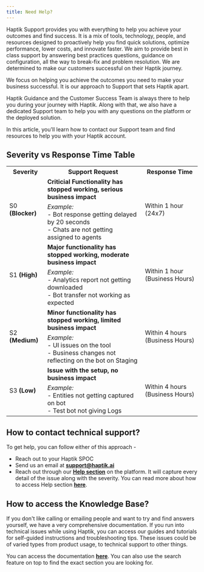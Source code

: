 ```yaml
---
title: Need Help?
---
```


Haptik Support provides you with everything to help you achieve your outcomes and find success. It is a mix of tools, technology, people, and resources designed to proactively help you find quick solutions, optimize performance, lower costs, and innovate faster. We aim to provide best in class support by answering best practices questions, guidance on configuration, all the way to break-fix and problem resolution. We are determined to make our customers successful on their Haptik journey.

We focus on helping you achieve the outcomes you need to make your business successful. It is our approach to Support that sets Haptik apart.

Haptik Guidance and the Customer Success Team is always there to help you during your journey with Haptik. Along with that, we also have a dedicated Support team to help you with any questions on the platform or the deployed solution.

In this article, you'll learn how to contact our Support team and find resources to help you with your Haptik account.

## Severity vs Response Time Table

<table>
  <th>Severity</th>
  <th>Support Request</th>
  <th>Response Time</th>
  
  <tr>
  <td rowspan="2">S0 <b>(Blocker)</b></td>
  <td><b>Criticial Functionality has stopped working, serious business impact</b></td>
  <td rowspan="2">Within 1 hour (24x7)</td>
  </tr>
  
  <tr>
  <td><i>Example:</i> <br> - Bot response getting delayed by 20 seconds <br> - Chats are not getting assigned to agents</td>
  </tr>
  
  <tr>
  <td rowspan="2">S1 <b>(High)</b></td>
  <td><b>Major functionality has stopped working, moderate business impact</b></td>
  <td rowspan="2">Within 1 hour (Business Hours)</td>
  </tr>
  
  <tr>
  <td><i>Example:</i> <br> - Analytics report not getting downloaded <br> - Bot transfer not working as expected </td>
  </tr>
  
  <tr>
  <td rowspan="2">S2 <b>(Medium)</b></td>
  <td><b>Minor functionality has stopped working, limited business impact</b></td>
  <td rowspan="2">Within 4 hours (Business Hours)</td>
  </tr>
  
  <tr>
  <td><i>Example:</i> <br> - UI issues on the tool <br> - Business changes not reflecting on the bot on Staging </td>
  </tr>
  
  <tr>
  <td rowspan="2">S3 <b>(Low)</b></td>
  <td><b>Issue with the setup, no business impact</b></td>
  <td rowspan="2">Within 4 hours (Business Hours)</td>
  </tr>
  
  <tr>
  <td><i>Example:</i> <br> - Entities not getting captured on bot <br> - Test bot not giving Logs </td>
  </tr>
  
 </table>
 
## How to contact technical support?

To get help, you can follow either of this approach -

- Reach out to your Haptik SPOC
- Send us an email at **support@haptik.ai**
- Reach out through our [**Help section**](https://docs.haptik.ai/other/supportbot) on the platform. It will capture every detail of the issue along with the severity. You can read more about how to access Help section [**here**](https://docs.haptik.ai/other/supportbot).
 
## How to access the Knowledge Base?

If you don't like calling or emailing people and want to try and find answers yourself, we have a very comprehensive documentation. If you run into technical issues while using Haptik, you can access our guides and tutorials for self-guided instructions and troubleshooting tips. These issues could be of varied types from product usage, to technical support to other things.

You can access the documentation [**here**](https://docs.haptik.ai/). You can also use the search feature on top to find the exact section you are looking for.
